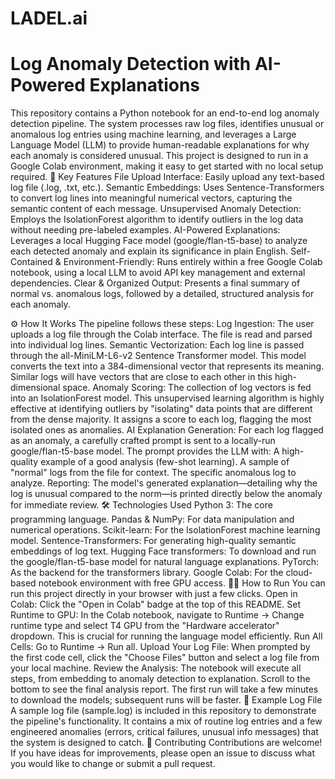 # LADEL.ai
# Log Anomaly Detection with AI-Powered Explanations
This repository contains a Python notebook for an end-to-end log anomaly detection pipeline. The system processes raw log files, identifies unusual or anomalous log entries using machine learning, and leverages a Large Language Model (LLM) to provide human-readable explanations for why each anomaly is considered unusual.
This project is designed to run in a Google Colab environment, making it easy to get started with no local setup required.
🚀 Key Features
File Upload Interface: Easily upload any text-based log file (.log, .txt, etc.).
Semantic Embeddings: Uses Sentence-Transformers to convert log lines into meaningful numerical vectors, capturing the semantic content of each message.
Unsupervised Anomaly Detection: Employs the IsolationForest algorithm to identify outliers in the log data without needing pre-labeled examples.
AI-Powered Explanations: Leverages a local Hugging Face model (google/flan-t5-base) to analyze each detected anomaly and explain its significance in plain English.
Self-Contained & Environment-Friendly: Runs entirely within a free Google Colab notebook, using a local LLM to avoid API key management and external dependencies.
Clear & Organized Output: Presents a final summary of normal vs. anomalous logs, followed by a detailed, structured analysis for each anomaly.
<!-- It's highly recommended to replace this with a real screenshot of your notebook's output! -->
⚙️ How It Works
The pipeline follows these steps:
Log Ingestion: The user uploads a log file through the Colab interface. The file is read and parsed into individual log lines.
Semantic Vectorization: Each log line is passed through the all-MiniLM-L6-v2 Sentence Transformer model. This model converts the text into a 384-dimensional vector that represents its meaning. Similar logs will have vectors that are close to each other in this high-dimensional space.
Anomaly Scoring: The collection of log vectors is fed into an IsolationForest model. This unsupervised learning algorithm is highly effective at identifying outliers by "isolating" data points that are different from the dense majority. It assigns a score to each log, flagging the most isolated ones as anomalies.
AI Explanation Generation: For each log flagged as an anomaly, a carefully crafted prompt is sent to a locally-run google/flan-t5-base model. The prompt provides the LLM with:
A high-quality example of a good analysis (few-shot learning).
A sample of "normal" logs from the file for context.
The specific anomalous log to analyze.
Reporting: The model's generated explanation—detailing why the log is unusual compared to the norm—is printed directly below the anomaly for immediate review.
🛠️ Technologies Used
Python 3: The core programming language.
Pandas & NumPy: For data manipulation and numerical operations.
Scikit-learn: For the IsolationForest machine learning model.
Sentence-Transformers: For generating high-quality semantic embeddings of log text.
Hugging Face transformers: To download and run the google/flan-t5-base model for natural language explanations.
PyTorch: As the backend for the transformers library.
Google Colab: For the cloud-based notebook environment with free GPU access.
🏃‍♀️ How to Run
You can run this project directly in your browser with just a few clicks.
Open in Colab: Click the "Open in Colab" badge at the top of this README.
Set Runtime to GPU: In the Colab notebook, navigate to Runtime -> Change runtime type and select T4 GPU from the "Hardware accelerator" dropdown. This is crucial for running the language model efficiently.
Run All Cells: Go to Runtime -> Run all.
Upload Your Log File: When prompted by the first code cell, click the "Choose Files" button and select a log file from your local machine.
Review the Analysis: The notebook will execute all steps, from embedding to anomaly detection to explanation. Scroll to the bottom to see the final analysis report. The first run will take a few minutes to download the models; subsequent runs will be faster.
📜 Example Log File
A sample log file (sample.log) is included in this repository to demonstrate the pipeline's functionality. It contains a mix of routine log entries and a few engineered anomalies (errors, critical failures, unusual info messages) that the system is designed to catch.
🤝 Contributing
Contributions are welcome! If you have ideas for improvements, please open an issue to discuss what you would like to change or submit a pull request.
